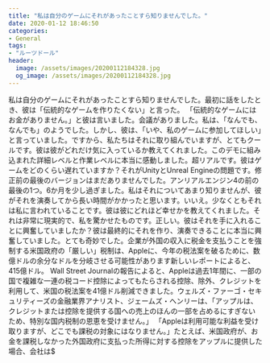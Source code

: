 ```yaml
---
title: "私は自分のゲームにそれがあったことすら知りませんでした。"
date: 2020-01-12 18:46:50
categories:
- General
tags:
- "ルーツドール"
header:
  image: /assets/images/20200112184328.jpg
  og_image: /assets/images/20200112184328.jpg
---
```


私は自分のゲームにそれがあったことすら知りませんでした。最初に話をしたとき、彼は「伝統的なゲームを作りたくない」と言った。 「伝統的なゲームにはお金がありません。」と彼は言いました。会議がありました。私は、「なんでも、なんでも」のようでした。しかし、彼は、「いや、私のゲームに参加してほしい」と言っていました。ですから、私たちはそれに取り組んでいますが、とてもクールです。彼は彼がどれだけ気に入っているか教えてくれました。このデモに組み込まれた詳細レベルと作業レベルに本当に感動しました。超リアルです。彼はゲームをどのくらい遅れていますか？それがUnityとUnreal Engineの問題です。修正前の最後のバージョンはまだありませんでした。アンリアルエンジン4の前の最後の1つ。6か月を少し過ぎました。私はそれについてあまり知りませんが、彼がそれを演奏してから長い時間がかかったと思います。いいえ。少なくともそれは私に言われていることです。彼は彼にどれほど幸せかを教えてくれました。それは非常に現実的で、私を驚かせたものです。正しい。彼はそれを手に入れることに興奮していましたか？彼は最終的にそれを作り、演奏できることに本当に興奮していました。とても奇妙でした。企業が外国の収入に税金を支払うことを強制する米国政府の「厳しい」税制は、Appleに、今年の税法案を破るために、数億ドルの余分なドルを分岐させる可能性があります新しいレポートによると、415億ドル。 Wall Street Journalの報告によると、Appleは過去1年間に、一部の国で複雑な一連の税コード控除によってもたらされる控除、除外、クレジットを利用して、米国の税法案を41億ドル削減できました。ウェルズ・ファーゴ・セキュリティーズの金融業界アナリスト、ジェームズ・ヘンリーは、「アップルは、クレジットまたは控除を提供する国への売上のほんの一部を占めるにすぎないため、特別な国内税制の恩恵を受けません。」 「Appleは利用可能な利益を受け取りますが、どこでも課税の対象にはなりません。」たとえば、米国政府が、お金を課税しなかった外国政府に支払った所得に対する控除をアップルに提供した場合、会社は$
